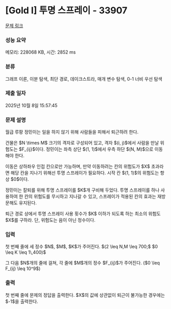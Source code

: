 # [Gold I] 투명 스프레이 - 33907 

[문제 링크](https://www.acmicpc.net/problem/33907) 

### 성능 요약

메모리: 228068 KB, 시간: 2852 ms

### 분류

그래프 이론, 이분 탐색, 최단 경로, 데이크스트라, 매개 변수 탐색, 0-1 너비 우선 탐색

### 제출 일자

2025년 10월 8일 15:57:45

### 문제 설명

<p>월급 루팡 정민이는 일을 하지 않기 위해 사람들을 피해서 퇴근하려 한다.</p>

<p>건물은 $N \times M$ 크기의 격자로 구성되어 있고, 격자 $(i, j)$에서 사람을 만날 위험도는 $F_{ij}$이다. 정민이는 좌측 상단 $(1, 1)$에서 우측 하단 $(N, M)$으로 이동해야 한다.</p>

<p>이동은 상하좌우 인접 칸으로만 가능하며, 만약 이동하려는 칸의 위험도가 $X$ 초과라면 해당 칸을 지나기 위해선 투명 스프레이가 필요하다. 시작 칸 $(1, 1)$의 위험도는 항상 $0$이다.</p>

<p>정민이는 칼퇴를 위해 투명 스프레이를 $K$개 구비해 두었다. 투명 스프레이를 하나 사용하여 한 칸의 위험도를 무시하고 지나갈 수 있고, 스프레이가 적용된 칸의 효과는 재방문해도 유지된다.</p>

<p>퇴근 경로 상에서 투명 스프레이 사용 횟수가 $K$ 이하가 되도록 하는 최소의 위험도 $X$를 구하라. 단, 위험도는 음이 아닌 정수이다.</p>

### 입력 

 <p>첫 번째 줄에 세 정수 $N$, $M$, $K$가 주어진다. $(2 \leq N,M \leq 700;$ $0 \leq K \leq 1\,400)$</p>

<p>그 다음 $N$개의 줄에 걸쳐, 각 줄에 $M$개의 정수 $F_{ij}$가 주어진다. ($0 \leq F_{ij} \leq 10^9$)</p>

### 출력 

 <p>첫 번째 줄에 문제의 정답을 출력한다. $X$의 값에 상관없이 퇴근이 불가능한 경우에는 $-1$을 출력한다.</p>

